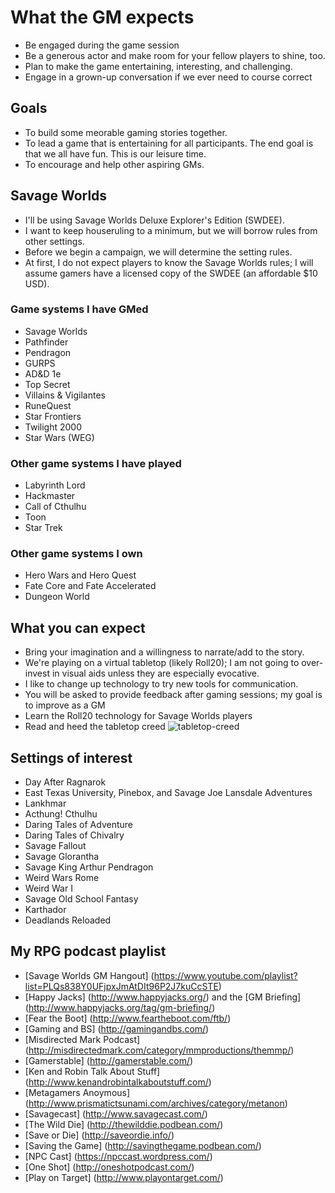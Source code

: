 # What the GM expects* Be engaged during the game session* Be a generous actor and make room for your fellow players to shine, too.* Plan to make the game entertaining, interesting, and challenging.* Engage in a grown-up conversation if we ever need to course correct## Goals* To build some meorable gaming stories together.* To lead a game that is entertaining for all participants. The end goal is that we all have fun. This is our leisure time.* To encourage and help other aspiring GMs.## Savage Worlds* I'll be using Savage Worlds Deluxe Explorer's Edition (SWDEE).* I want to keep  houseruling to a minimum, but we will borrow rules from other settings.* Before we begin a campaign, we will determine the setting rules.* At first, I do not expect players to know the Savage Worlds rules; I will assume gamers have a licensed copy of the SWDEE (an affordable $10 USD).### Game systems I have GMed* Savage Worlds* Pathfinder* Pendragon* GURPS* AD&D 1e* Top Secret* Villains & Vigilantes* RuneQuest* Star Frontiers* Twilight 2000* Star Wars (WEG)### Other game systems I have played* Labyrinth Lord* Hackmaster* Call of Cthulhu* Toon* Star Trek### Other game systems I own* Hero Wars and Hero Quest* Fate Core and Fate Accelerated* Dungeon World## What you can expect* Bring your imagination and a willingness to narrate/add to the story. * We're playing on a virtual tabletop (likely Roll20); I am not going to over-invest in visual aids unless they are especially evocative.* I like to change up technology to try new tools for communication.* You will be asked to provide feedback after gaming sessions; my goal is to improve as a GM* Learn the Roll20 technology for Savage Worlds players * Read and heed the tabletop creed![tabletop-creed](http://fragsandbeer.com/wp-content/uploads/2016/05/TabletopCreed.jpg)## Settings of interest* Day After Ragnarok* East Texas University, Pinebox, and Savage Joe Lansdale Adventures* Lankhmar* Acthung! Cthulhu* Daring Tales of Adventure* Daring Tales of Chivalry* Savage Fallout* Savage Glorantha* Savage King Arthur Pendragon* Weird Wars Rome* Weird War I* Savage Old School Fantasy* Karthador* Deadlands Reloaded## My RPG podcast playlist* [Savage Worlds GM Hangout] (https://www.youtube.com/playlist?list=PLQs838Y0UFjpxJmAtDIt96P2J7kuCcSTE)* [Happy Jacks] (http://www.happyjacks.org/) and the [GM Briefing] (http://www.happyjacks.org/tag/gm-briefing/)* [Fear the Boot] (http://www.feartheboot.com/ftb/)* [Gaming and BS] (http://gamingandbs.com/)* [Misdirected Mark Podcast] (http://misdirectedmark.com/category/mmproductions/themmp/)* [Gamerstable] (http://gamerstable.com/)* [Ken and Robin Talk About Stuff] (http://www.kenandrobintalkaboutstuff.com/)* [Metagamers Anoymous] (http://www.prismatictsunami.com/archives/category/metanon)* [Savagecast] (http://www.savagecast.com/)* [The Wild Die] (http://thewilddie.podbean.com/)* [Save or Die] (http://saveordie.info/)* [Saving the Game] (http://savingthegame.podbean.com/)* [NPC Cast] (https://npccast.wordpress.com/)* [One Shot] (http://oneshotpodcast.com/)* [Play on Target] (http://www.playontarget.com/) 